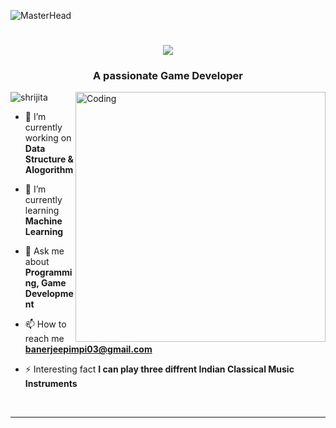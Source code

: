 ![MasterHead](https://media.licdn.com/dms/image/C4D12AQESj72-s5gEKg/article-cover_image-shrink_720_1280/0/1626753867110?e=2147483647&v=beta&t=JOALVxWjySgR37iCdRMhNGmpCyYYDXlPdWk212JXdII)
<h1 align="center">
    <img src="https://readme-typing-svg.herokuapp.com/?font=Righteous&size=35&center=true&vCenter=true&width=500&height=70&duration=4000&lines=Hello+There!+👋;+I'm+Shrijita+Banerjee!;" />
</h1>
<h3 align="center">A passionate Game Developer</h3>
<img align="right" alt="Coding" width="400" src="https://camo.githubusercontent.com/7de37139d0b4c1ce40865e799b446c0e963a3dd8fb68d239707237c40604fa3d/68747470733a2f2f63646e2e6472696262626c652e636f6d2f75736572732f3733303730332f73637265656e73686f74732f363538313234332f6176656e746f2e676966">


<p align="left"> <img src="https://komarev.com/ghpvc/?username=Shrijita23&label=Profile%20views&color=0e75b6&style=flat" alt="shrijita" /> </p>

- 🔭 I’m currently working on **Data Structure & Alogorithm**

- 🌱 I’m currently learning **Machine Learning**

- 💬 Ask me about **Programming, Game Development**

- 📫 How to reach me **banerjeepimpi03@gmail.com**

- ⚡ Interesting fact **I can play three diffrent Indian Classical Music Instruments**

<br/>
<hr/>
